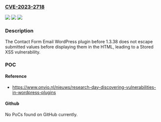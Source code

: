 ### [CVE-2023-2718](https://cve.mitre.org/cgi-bin/cvename.cgi?name=CVE-2023-2718)
![](https://img.shields.io/static/v1?label=Product&message=Contact%20Form%20Email&color=blue)
![](https://img.shields.io/static/v1?label=Version&message=0%3C%201.3.38%20&color=brighgreen)
![](https://img.shields.io/static/v1?label=Vulnerability&message=CWE-79%20Cross-Site%20Scripting%20(XSS)&color=brighgreen)

### Description

The Contact Form Email WordPress plugin before 1.3.38 does not escape submitted values before displaying them in the HTML, leading to a Stored XSS vulnerability.

### POC

#### Reference
- https://www.onvio.nl/nieuws/research-day-discovering-vulnerabilities-in-wordpress-plugins

#### Github
No PoCs found on GitHub currently.

